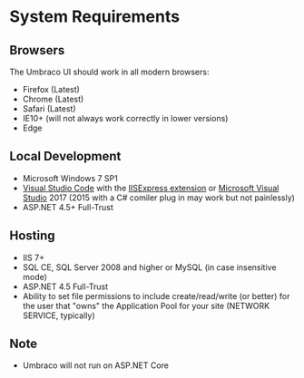# System Requirements

## Browsers
The Umbraco UI should work in all modern browsers:

* Firefox (Latest)
* Chrome (Latest)
* Safari (Latest)
* IE10+ (will not always work correctly in lower versions)
* Edge

## Local Development
* Microsoft Windows 7 SP1
* [Visual Studio Code](https://code.visualstudio.com/) with the [IISExpress extension](https://marketplace.visualstudio.com/items?itemName=warren-buckley.iis-express) or [Microsoft Visual Studio](https://www.visualstudio.com/) 2017 (2015 with a C# comiler plug in may work but not painlessly)
* ASP.NET 4.5+ Full-Trust

## Hosting
* IIS 7+
* SQL CE, SQL Server 2008 and higher or MySQL (in case insensitive mode)
* ASP.NET 4.5 Full-Trust
* Ability to set file permissions to include create/read/write (or better) for the user that "owns" the Application Pool for your site (NETWORK SERVICE, typically)

## Note
* Umbraco will not run on ASP.NET Core
